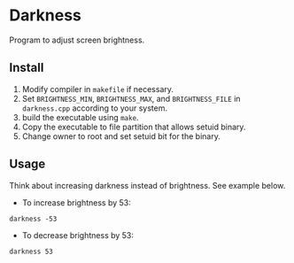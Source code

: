 # Darkness
Program to adjust screen brightness.

## Install
1. Modify compiler in `makefile` if necessary.
2. Set `BRIGHTNESS_MIN`, `BRIGHTNESS_MAX`, and `BRIGHTNESS_FILE` in `darkness.cpp` according to your system.
3. build the executable using `make`.
4. Copy the executable to file partition that allows setuid binary.
5. Change owner to root and set setuid bit for the binary.

## Usage
Think about increasing darkness instead of brightness. See example below.
- To increase brightness by 53:
```
darkness -53
```
- To decrease brightness by 53:
```
darkness 53
```
